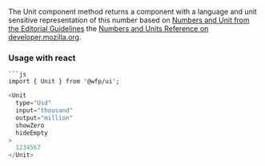 The Unit component method returns a component with a language and unit sensitive representation of this number based on [Numbers and Unit from the Editorial Guidelines](https://cdn.wfp.org/guides/editorial/content/numbers-and-units/) the [Numbers and Units Reference on developer.mozilla.org](http://cdn.wfp.org/guides/editorial/content/numbers-and-units).

### Usage with react

```
```js
import { Unit } from '@wfp/ui';
```

```js
<Unit
  type="Usd" 
  input="thousand" 
  output="million" 
  showZero 
  hideEmpty
>
  1234567
</Unit>
```
